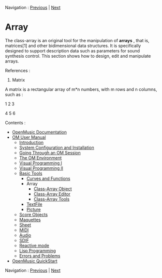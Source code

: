 
Navigation : [Previous](3DC-Lib "page précédente\(3DC-Lib\)") |
[Next](ArrayObject "Next\(Class-Array Object\)")

# Array


The class-array is an original tool for the manipulation of **arrays** , that
is, matrices[1] and other bidimensional data structures. It is specifically
designed to support description data such as parameters for sound synthesis
control. This section shows how to design, edit and manipulate arrays.

References :

  1. Matrix

A matrix is a rectangular array of m*n numbers, with m rows and n columns,
such as :

1 2 3

4 5 6

Contents :

  * [OpenMusic Documentation](OM-Documentation)
  * [OM User Manual](OM-User-Manual)
    * [Introduction](00-Contents)
    * [System Configuration and Installation](Installation)
    * [Going Through an OM Session](Goingthrough)
    * [The OM Environment](Environment)
    * [Visual Programming I](BasicVisualProgramming)
    * [Visual Programming II](AdvancedVisualProgramming)
    * [Basic Tools](BasicObjects)
      * [Curves and Functions](CurvesAndFunctions)
      * Array
        * [Class-Array Object](ArrayObject)
        * [Class-Array Editor](ArrayEditor)
        * [Class-Array Tools](ArrayTools)
      * [TextFile](textfile)
      * [Picture](Picture)
    * [Score Objects](ScoreObjects)
    * [Maquettes](Maquettes)
    * [Sheet](Sheet)
    * [MIDI](MIDI)
    * [Audio](Audio)
    * [SDIF](SDIF)
    * [Reactive mode](Reactive)
    * [Lisp Programming](Lisp)
    * [Errors and Problems](errors)
  * [OpenMusic QuickStart](QuickStart-Chapters)

Navigation : [Previous](3DC-Lib "page précédente\(3DC-Lib\)") |
[Next](ArrayObject "Next\(Class-Array Object\)")

